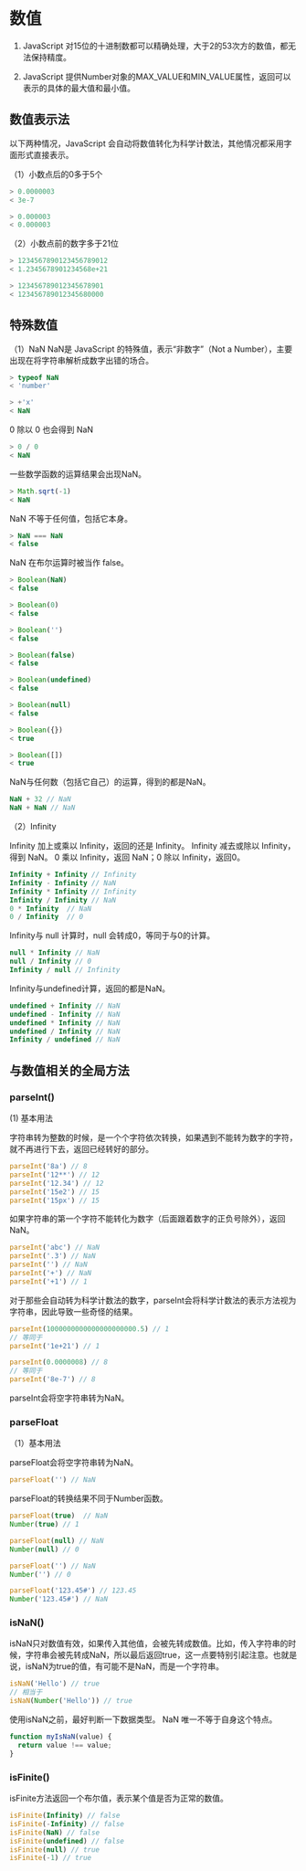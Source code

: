 # 数值

1. JavaScript 对15位的十进制数都可以精确处理，大于2的53次方的数值，都无法保持精度。

2. JavaScript 提供Number对象的MAX_VALUE和MIN_VALUE属性，返回可以表示的具体的最大值和最小值。

## 数值表示法

以下两种情况，JavaScript 会自动将数值转化为科学计数法，其他情况都采用字面形式直接表示。

（1）小数点后的0多于5个

```javascript
> 0.0000003
< 3e-7

> 0.000003
< 0.000003
```

（2）小数点前的数字多于21位

```javascript
> 1234567890123456789012
< 1.2345678901234568e+21

> 123456789012345678901
< 123456789012345680000
```

## 特殊数值

（1）NaN
NaN是 JavaScript 的特殊值，表示“非数字”（Not a Number），主要出现在将字符串解析成数字出错的场合。

```javascript
> typeof NaN
< 'number'

> +'x'
< NaN
```

0 除以 0 也会得到 NaN

```javascript
> 0 / 0
< NaN
```

一些数学函数的运算结果会出现NaN。

```javascript
> Math.sqrt(-1)
< NaN
```

NaN 不等于任何值，包括它本身。

```javascript
> NaN === NaN
< false
```

NaN 在布尔运算时被当作 false。

```javascript
> Boolean(NaN)
< false

> Boolean(0)
< false

> Boolean('')
< false

> Boolean(false)
< false

> Boolean(undefined)
< false

> Boolean(null)
< false

> Boolean({})
< true

> Boolean([])
< true
```

NaN与任何数（包括它自己）的运算，得到的都是NaN。

```javascript
NaN + 32 // NaN
NaN + NaN // NaN
```

（2）Infinity

Infinity 加上或乘以 Infinity，返回的还是 Infinity。
Infinity 减去或除以 Infinity，得到 NaN。
0 乘以 Infinity，返回 NaN；0 除以 Infinity，返回0。

```javascript
Infinity + Infinity // Infinity
Infinity - Infinity // NaN
Infinity * Infinity // Infinity
Infinity / Infinity // NaN
0 * Infinity  // NaN
0 / Infinity  // 0
```

Infinity与 null 计算时，null 会转成0，等同于与0的计算。

```javascript
null * Infinity // NaN
null / Infinity // 0
Infinity / null // Infinity
```

Infinity与undefined计算，返回的都是NaN。

```javascript
undefined + Infinity // NaN
undefined - Infinity // NaN
undefined * Infinity // NaN
undefined / Infinity // NaN
Infinity / undefined // NaN
```

## 与数值相关的全局方法

### parseInt()

(1) 基本用法

字符串转为整数的时候，是一个个字符依次转换，如果遇到不能转为数字的字符，就不再进行下去，返回已经转好的部分。

```javascript
parseInt('8a') // 8
parseInt('12**') // 12
parseInt('12.34') // 12
parseInt('15e2') // 15
parseInt('15px') // 15
```

如果字符串的第一个字符不能转化为数字（后面跟着数字的正负号除外），返回NaN。

```javascript
parseInt('abc') // NaN
parseInt('.3') // NaN
parseInt('') // NaN
parseInt('+') // NaN
parseInt('+1') // 1
```

对于那些会自动转为科学计数法的数字，parseInt会将科学计数法的表示方法视为字符串，因此导致一些奇怪的结果。

```javascript
parseInt(1000000000000000000000.5) // 1
// 等同于
parseInt('1e+21') // 1

parseInt(0.0000008) // 8
// 等同于
parseInt('8e-7') // 8
```

parseInt会将空字符串转为NaN。

### parseFloat

（1）基本用法

parseFloat会将空字符串转为NaN。

```javascript
parseFloat('') // NaN
```

parseFloat的转换结果不同于Number函数。

```javascript
parseFloat(true)  // NaN
Number(true) // 1

parseFloat(null) // NaN
Number(null) // 0

parseFloat('') // NaN
Number('') // 0

parseFloat('123.45#') // 123.45
Number('123.45#') // NaN
```

### isNaN()

isNaN只对数值有效，如果传入其他值，会被先转成数值。比如，传入字符串的时候，字符串会被先转成NaN，所以最后返回true，这一点要特别引起注意。也就是说，isNaN为true的值，有可能不是NaN，而是一个字符串。

```javascript
isNaN('Hello') // true
// 相当于
isNaN(Number('Hello')) // true
```

使用isNaN之前，最好判断一下数据类型。
NaN 唯一不等于自身这个特点。

```javascript
function myIsNaN(value) {
  return value !== value;
}
```

### isFinite()

isFinite方法返回一个布尔值，表示某个值是否为正常的数值。

```javascript
isFinite(Infinity) // false
isFinite(-Infinity) // false
isFinite(NaN) // false
isFinite(undefined) // false
isFinite(null) // true
isFinite(-1) // true
```

